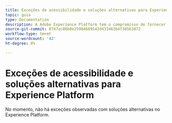 ```yaml
---
title: Exceções de acessibilidade e soluções alternativas para Experience Platform
topic: guia
type: Documentation
description: A Adobe Experience Platform tem o compromisso de fornecer recursos acessíveis e inclusivos para todos os indivíduos.
source-git-commit: 8747ac86b0e25984669542d433463b4f38563872
workflow-type: tm+mt
source-wordcount: '42'
ht-degree: 0%

---
```



# Exceções de acessibilidade e soluções alternativas para Experience Platform

No momento, não há exceções observadas com soluções alternativas no Experience Platform.